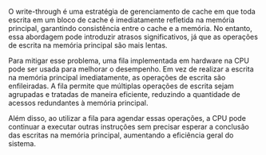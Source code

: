 O write-through é uma estratégia de gerenciamento de cache em que toda escrita em um bloco de cache é imediatamente refletida na memória principal, garantindo consistência entre o cache e a memória. No entanto, essa abordagem pode introduzir atrasos significativos, já que as operações de escrita na memória principal são mais lentas.

Para mitigar esse problema, uma fila implementada em hardware na CPU pode ser usada para melhorar o desempenho. Em vez de realizar a escrita na memória principal imediatamente, as operações de escrita são enfileiradas. A fila permite que múltiplas operações de escrita sejam agrupadas e tratadas de maneira eficiente, reduzindo a quantidade de acessos redundantes à memória principal.

Além disso, ao utilizar a fila para agendar essas operações, a CPU pode continuar a executar outras instruções sem precisar esperar a conclusão das escritas na memória principal, aumentando a eficiência geral do sistema.

